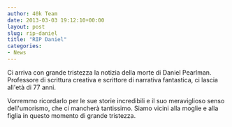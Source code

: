 ```yaml
---
author: 40k Team
date: 2013-03-03 19:12:10+00:00
layout: post
slug: rip-daniel
title: "RIP Daniel"
categories:
- News
---
```


Ci arriva con grande tristezza la notizia della morte di Daniel Pearlman. Professore di scrittura creativa e scrittore di narrativa fantastica, ci lascia all'età di 77 anni.

Vorremmo ricordarlo per le sue storie incredibili e il suo meraviglioso senso dell'umorismo, che ci mancherà tantissimo. Siamo vicini alla moglie e alla figlia in questo momento di grande tristezza.


